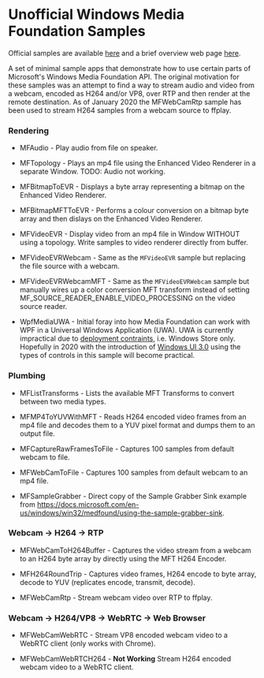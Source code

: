 # Unofficial Windows Media Foundation Samples

Official samples are available [here](https://github.com/microsoft/Windows-classic-samples/tree/master/Samples/Win7Samples/multimedia/mediafoundation) and a brief overview web page [here](https://docs.microsoft.com/en-us/windows/win32/medfound/media-foundation-sdk-samples).

A set of minimal sample apps that demonstrate how to use certain parts of Microsoft's Windows Media Foundation API. The original motivation for these samples was an attempt to find a way to stream audio and video from a webcam, encoded as H264 and/or VP8, over RTP and then render at the remote destination. As of January 2020 the MFWebCamRtp sample has been used to stream H264 samples from a webcam source to ffplay.

### Rendering

 - MFAudio - Play audio from file on speaker.
 
 - MFTopology - Plays an mp4 file using the Enhanced Video Renderer in a separate Window. TODO: Audio not working.
 
 - MFBitmapToEVR - Displays a byte array representing a bitmap on the Enhanced Video Renderer.
 
 - MFBitmapMFTToEVR - Performs a colour conversion on a bitmap byte array and then dislays on the Enhanced Video Renderer. 
 
 - MFVideoEVR - Display video from an mp4 file in Window WITHOUT using a topology. Write samples to video renderer directly from buffer.
 
 - MFVideoEVRWebcam - Same as the `MFVideoEVR` sample but replacing the file source with a webcam.
 
 - MFVideoEVRWebcamMFT - Same as the `MFVideoEVRWebcam` sample but manually wires up a color conversion MFT transform instead of setting MF_SOURCE_READER_ENABLE_VIDEO_PROCESSING on the video source reader.  
 
 - WpfMediaUWA - Initial foray into how Media Foundation can work with WPF in a Universal Windows Application (UWA). UWA is currently impractical due to [deployment contraints](https://docs.microsoft.com/en-us/windows/apps/desktop/choose-your-platform), i.e. Windows Store only. Hopefully in 2020 with the introduction of [Windows UI 3.0](https://docs.microsoft.com/en-us/uwp/toolkits/) using the types of controls in this sample will become practical.
 
### Plumbing

 - MFListTransforms - Lists the available MFT Transforms to convert between two media types.
 
 - MFMP4ToYUVWithMFT - Reads H264 encoded video frames from an mp4 file and decodes them to a YUV pixel format and dumps them to an output file.
 
 - MFCaptureRawFramesToFile - Captures 100 samples from default webcam to file.
 
 - MFWebCamToFile - Captures 100 samples from default webcam to an mp4 file.
 
 - MFSampleGrabber - Direct copy of the Sample Grabber Sink example from https://docs.microsoft.com/en-us/windows/win32/medfound/using-the-sample-grabber-sink.

### Webcam -> H264 -> RTP

 - MFWebCamToH264Buffer - Captures the video stream from a webcam to an H264 byte array by directly using the MFT H264 Encoder.

 - MFH264RoundTrip - Captures video frames, H264 encode to byte array, decode to YUV (replicates encode, transmit, decode).

 - MFWebCamRtp - Stream webcam video over RTP to ffplay.
 
### Webcam -> H264/VP8 -> WebRTC -> Web Browser
 
 - MFWebCamWebRTC - Stream VP8 encoded webcam video to a WebRTC client (only works with Chrome).
 
 - MFWebCamWebRTCH264 - **Not Working** Stream H264 encoded webcam video to a WebRTC client.
 
 

 

